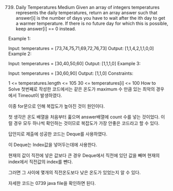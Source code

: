 739. Daily Temperatures
Medium
Given an array of integers temperatures represents the daily temperatures, return an array answer such that answer[i] is the number of days you have to wait after the ith day to get a warmer temperature. If there is no future day for which this is possible, keep answer[i] == 0 instead.

Example 1:

Input: temperatures = [73,74,75,71,69,72,76,73]
Output: [1,1,4,2,1,1,0,0]
Example 2:

Input: temperatures = [30,40,50,60]
Output: [1,1,1,0]
Example 3:

Input: temperatures = [30,60,90]
Output: [1,1,0]
Constraints:

1 <= temperatures.length <= 105
30 <= temperatures[i] <= 100
How to Solve
첫번째로 작성한 코드에서는 같은 온도가 maximum 수 만큼 있는 최악의 경우에서 Timeout이 발생하였다.

이중 for문으로 인해 복잡도가 높아진 것이 원인이다.

첫 생각은 온도 배열을 처음부터 훑으며 answer배열에 count 수를 넣는 것이었다. 이럴 경우 모두 하나씩 확인하는 것이므로 복잡도가 가장 안좋은 코드라고 할 수 있다.

답안지로 제출에 성공한 코드는 Deque를 사용하였다.

이 Deque는 Index값을 넣어두는데에 사용한다.

현재의 값이 직전에 넣은 값보다 큰 경우 Deque에서 직전에 있던 값을 빼며 현재의 index에서 직전값의 index를 뺀다.

그러면 그 사이에 몇개의 직전온도보다 낮은 온도가 있었는지 알 수 있다.

 자세한 코드는 0739 java file을 확인하면 된다.